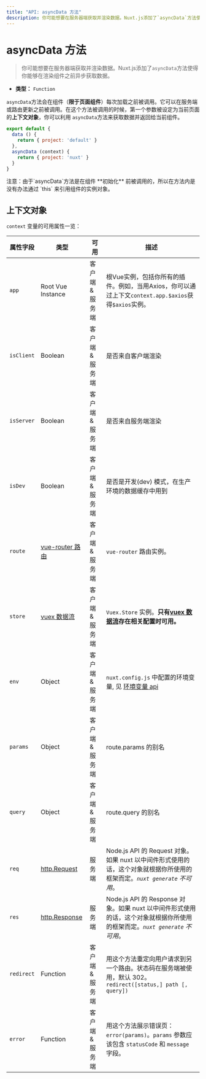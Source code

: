 ```yaml
---
title: "API: asyncData 方法"
description: 你可能想要在服务器端获取并渲染数据。Nuxt.js添加了`asyncData`方法使得你能够在渲染组件之前异步获取数据。
---
```


# asyncData 方法

> 你可能想要在服务器端获取并渲染数据。Nuxt.js添加了`asyncData`方法使得你能够在渲染组件之前异步获取数据。

- **类型：** `Function`

`asyncData`方法会在组件（**限于页面组件**）每次加载之前被调用。它可以在服务端或路由更新之前被调用。在这个方法被调用的时候，第一个参数被设定为当前页面的**上下文对象**，你可以利用 `asyncData`方法来获取数据并返回给当前组件。

```js
export default {
  data () {
    return { project: 'default' }
  },
  asyncData (context) {
    return { project: 'nuxt' }
  }
}
```

<div class="Alert Alert--orange">注意：由于`asyncData`方法是在组件 **初始化** 前被调用的，所以在方法内是没有办法通过 `this` 来引用组件的实例对象。</div>

## 上下文对象

`context` 变量的可用属性一览：

| 属性字段 | 类型 | 可用 | 描述 |
|-----|------|--------------|-------------|
| `app` | Root Vue Instance | 客户端 & 服务端 | 根Vue实例，包括你所有的插件。例如，当用Axios，你可以通过上下文`context.app.$axios`获得`$axios`实例。 |
| `isClient` | Boolean | 客户端 & 服务端 | 是否来自客户端渲染 |
| `isServer` | Boolean | 客户端 & 服务端 | 是否来自服务端渲染 |
| `isDev` | Boolean | 客户端 & 服务端 | 是否是开发(dev) 模式，在生产环境的数据缓存中用到 |
| `route` | [vue-router 路由](https://router.vuejs.org/zh-cn/api/route-object.html) | 客户端 & 服务端 | `vue-router` 路由实例。|
| `store` | [vuex 数据流](http://vuex.vuejs.org/zh-cn/api.html#vuexstore-instance-properties) | 客户端 & 服务端 | `Vuex.Store` 实例。**只有[vuex 数据流](/guide/vuex-store)存在相关配置时可用。** |
| `env` | Object | 客户端 & 服务端 | `nuxt.config.js` 中配置的环境变量, 见 [环境变量 api](/api/configuration-env)  |
| `params` | Object | 客户端 & 服务端 | route.params 的别名 |
| `query` | Object | 客户端 & 服务端 | route.query 的别名 |
| `req` | [http.Request](https://nodejs.org/api/http.html#http_class_http_incomingmessage) | 服务端 | Node.js API 的 Request 对象。如果 nuxt 以中间件形式使用的话，这个对象就根据你所使用的框架而定。*`nuxt generate` 不可用*。 |
| `res` | [http.Response](https://nodejs.org/api/http.html#http_class_http_serverresponse) | 服务端 | Node.js API 的 Response 对象。如果 nuxt 以中间件形式使用的话，这个对象就根据你所使用的框架而定。*`nuxt generate` 不可用*。 |
| `redirect` | Function | 客户端 & 服务端 | 用这个方法重定向用户请求到另一个路由。状态码在服务端被使用，默认 302。`redirect([status,] path [, query])` |
| `error` | Function | 客户端 & 服务端 | 用这个方法展示错误页：`error(params)`。`params` 参数应该包含 `statusCode` 和 `message` 字段。 |
